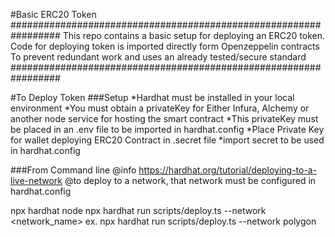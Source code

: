 #Basic ERC20 Token
#################################################################
This repo contains a basic setup for deploying an ERC20 token. 
Code for deploying token is imported directly form Openzeppelin contracts
To prevent redundant work and uses an already tested/secure standard
#################################################################

#To Deploy Token
###Setup
*Hardhat must be installed in your local environment
*You must obtain a privateKey for Either Infura, Alchemy or another node service
for hosting the smart contract
*This privateKey must be placed in an .env file to be imported in hardhat.config
*Place Private Key for wallet deploying ERC20 Contract in .secret file
*import secret to be used in hardhat.config

###From Command line 
@info https://hardhat.org/tutorial/deploying-to-a-live-network
@to deploy to a network, that network must be configured in hardhat.config

npx hardhat node
npx hardhat run scripts/deploy.ts --network <network_name>
ex. npx hardhat run scripts/deploy.ts --network polygon

